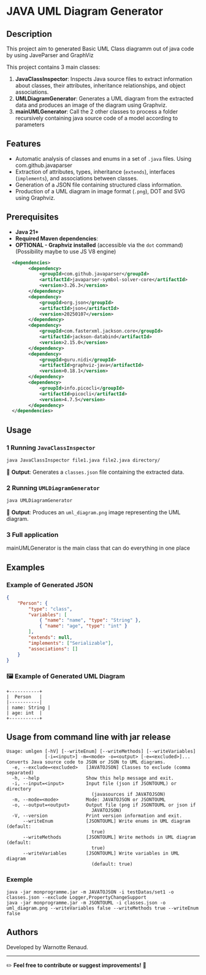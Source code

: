 # JAVA UML Diagram Generator

## Description

This project aim to generated Basic UML Class diagramm out of java code by using JaveParser and GraphViz

This project contains 3 main classes:
1. **JavaClassInspector**: Inspects Java source files to extract information about classes, their attributes, inheritance relationships, and object associations.
2. **UMLDiagramGenerator**: Generates a UML diagram from the extracted data and produces an image of the diagram using Graphviz.
3. **mainUMLGenerator**: Call the 2 other classes to process a folder recursively containing java source code of a model according to parameters

## Features
- Automatic analysis of classes and enums in a set of `.java` files. Using com.github.javaparser
- Extraction of attributes, types, inheritance (`extends`), interfaces (`implements`), and associations between classes.
- Generation of a JSON file containing structured class information.
- Production of a UML diagram in image format (`.png`), DOT and SVG using Graphviz.

## Prerequisites
- **Java 21+**
- **Required Maven dependencies**:
- **OPTIONAL - Graphviz installed** (accessible via the `dot` command) (Possibility maybe to use JS V8 engine)

```xml
  <dependencies>
		<dependency>
			<groupId>com.github.javaparser</groupId>
			<artifactId>javaparser-symbol-solver-core</artifactId>
			<version>3.26.3</version>
		</dependency>
		<dependency>
			<groupId>org.json</groupId>
			<artifactId>json</artifactId>
			<version>20250107</version>
		</dependency>
		<dependency>
			<groupId>com.fasterxml.jackson.core</groupId>
			<artifactId>jackson-databind</artifactId>
			<version>2.15.0</version>
		</dependency>
		<dependency>
			<groupId>guru.nidi</groupId>
			<artifactId>graphviz-java</artifactId>
			<version>0.18.1</version>
		</dependency>
		<dependency>
			<groupId>info.picocli</groupId>
			<artifactId>picocli</artifactId>
			<version>4.7.5</version>
		</dependency>
  </dependencies>
```

## Usage
### 1️ Running `JavaClassInspector`
```sh
java JavaClassInspector file1.java file2.java directory/
```
📌 **Output**: Generates a `classes.json` file containing the extracted data.

### 2️ Running `UMLDiagramGenerator`
```sh
java UMLDiagramGenerator
```
📌 **Output**: Produces an `uml_diagram.png` image representing the UML diagram.

### 3 Full application

mainUMLGenerator is the main class that can do everything in one place

## Examples
### Example of Generated JSON
```json
{
    "Person": {
        "type": "class",
        "variables": [
            { "name": "name", "type": "String" },
            { "name": "age", "type": "int" }
        ],
        "extends": null,
        "implements": ["Serializable"],
        "associations": []
    }
}
```

### 🖼 Example of Generated UML Diagram
```
+-----------+
|  Person   |
|-----------|
| name: String |
| age: int  |
+-----------+
```

## Usage from command line with jar release

```
Usage: umlgen [-hV] [--writeEnum] [--writeMethods] [--writeVariables]
              [-i=<input>] -m=<mode> -o=<output> [-e=<excluded>]...
Converts Java source code to JSON or JSON to UML diagrams.
  -e, --exclude=<excluded>   [JAVATOJSON] Classes to exclude (comma separated)
  -h, --help                 Show this help message and exit.
  -i, --input=<input>        Input file (json if JSONTOUML) or directory
                               (javasources if JAVATOJSON)
  -m, --mode=<mode>          Mode: JAVATOJSON or JSONTOUML
  -o, --output=<output>      Output file (png if JSONTOUML or json if
                               JAVATOJSON)
  -V, --version              Print version information and exit.
      --writeEnum            [JSONTOUML] Write enums in UML diagram (default:
                               true)
      --writeMethods         [JSONTOUML] Write methods in UML diagram (default:
                               true)
      --writeVariables       [JSONTOUML] Write variables in UML diagram
                               (default: true)
```

### Exemple 

```
java -jar monprogramme.jar -m JAVATOJSON -i testDatas/set1 -o classes.json --exclude Logger,PropertyChangeSupport
java -jar monprogramme.jar -m JSONTOUML -i classes.json -o uml_diagram.png --writeVariables false --writeMethods true --writeEnum false
```

## Authors
Developed by Warnotte Renaud.

---
✏️ **Feel free to contribute or suggest improvements!** 🚀

